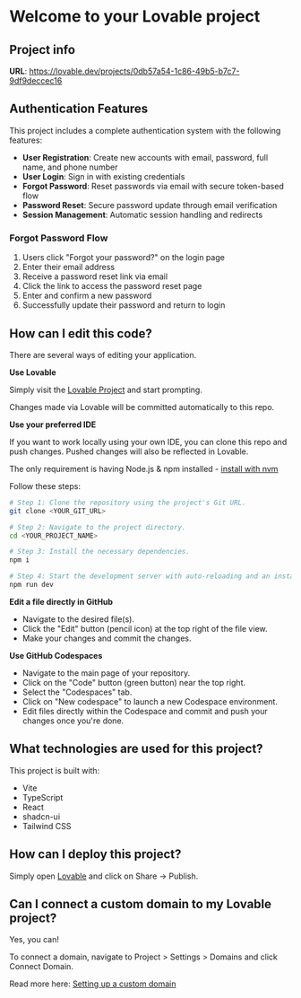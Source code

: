 # Welcome to your Lovable project

## Project info

**URL**: https://lovable.dev/projects/0db57a54-1c86-49b5-b7c7-9df9deccec16

## Authentication Features

This project includes a complete authentication system with the following features:

- **User Registration**: Create new accounts with email, password, full name, and phone number
- **User Login**: Sign in with existing credentials
- **Forgot Password**: Reset passwords via email with secure token-based flow
- **Password Reset**: Secure password update through email verification
- **Session Management**: Automatic session handling and redirects

### Forgot Password Flow

1. Users click "Forgot your password?" on the login page
2. Enter their email address
3. Receive a password reset link via email
4. Click the link to access the password reset page
5. Enter and confirm a new password
6. Successfully update their password and return to login

## How can I edit this code?

There are several ways of editing your application.

**Use Lovable**

Simply visit the [Lovable Project](https://lovable.dev/projects/0db57a54-1c86-49b5-b7c7-9df9deccec16) and start prompting.

Changes made via Lovable will be committed automatically to this repo.

**Use your preferred IDE**

If you want to work locally using your own IDE, you can clone this repo and push changes. Pushed changes will also be reflected in Lovable.

The only requirement is having Node.js & npm installed - [install with nvm](https://github.com/nvm-sh/nvm#installing-and-updating)

Follow these steps:

```sh
# Step 1: Clone the repository using the project's Git URL.
git clone <YOUR_GIT_URL>

# Step 2: Navigate to the project directory.
cd <YOUR_PROJECT_NAME>

# Step 3: Install the necessary dependencies.
npm i

# Step 4: Start the development server with auto-reloading and an instant preview.
npm run dev
```

**Edit a file directly in GitHub**

- Navigate to the desired file(s).
- Click the "Edit" button (pencil icon) at the top right of the file view.
- Make your changes and commit the changes.

**Use GitHub Codespaces**

- Navigate to the main page of your repository.
- Click on the "Code" button (green button) near the top right.
- Select the "Codespaces" tab.
- Click on "New codespace" to launch a new Codespace environment.
- Edit files directly within the Codespace and commit and push your changes once you're done.

## What technologies are used for this project?

This project is built with:

- Vite
- TypeScript
- React
- shadcn-ui
- Tailwind CSS

## How can I deploy this project?

Simply open [Lovable](https://lovable.dev/projects/0db57a54-1c86-49b5-b7c7-9df9deccec16) and click on Share -> Publish.

## Can I connect a custom domain to my Lovable project?

Yes, you can!

To connect a domain, navigate to Project > Settings > Domains and click Connect Domain.

Read more here: [Setting up a custom domain](https://docs.lovable.dev/tips-tricks/custom-domain#step-by-step-guide)
